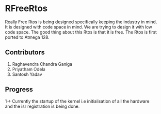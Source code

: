 RFreeRtos
=========

Really Free Rtos is being designed specifically keeping the industry in mind. 
It is designed with code space in mind. We are trying to design it with low code space. 
The good thing about this Rtos is that it is free. The Rtos is first ported to Atmega 128.

Contributors
--------------
1. Raghavendra Chandra Ganiga
2. Priyatham Odela
3. Santosh Yadav

Progress
----------------
1-> Currently the startup of the kernel i.e initialisation of all the hardware and the isr registration is being done.

